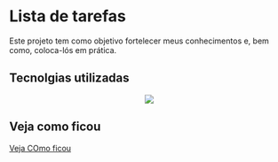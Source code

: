 # Lista de tarefas

Este projeto tem como objetivo fortelecer meus conhecimentos e, bem como, coloca-lós em prática.

## Tecnolgias utilizadas

<p align="center">
  <!-- Meus ícones -->
  <a href="https://skillicons.dev">
    <img src="https://skillicons.dev/icons?i=js,css,html,vscode,github,git" />
  </a>
</p>

## Veja como ficou

<a href="https://devamauryjunior.github.io/to-do-list/" target="_blank" rel="external">
    Veja COmo ficou
</a>
